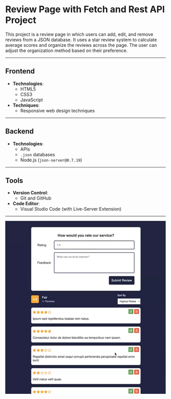 # Review Page with Fetch and Rest API Project

This project is a review page in which users can add, edit, and remove reviews from a JSON database. It uses a star review system to calculate average scores and organize the reviews across the page. The user can adjust the organization method based on their preference.

---

## Frontend

- **Technologies**:
  - HTML5
  - CSS3
  - JavaScript
- **Techniques**:
  - Responsive web design techniques

---

## Backend

- **Technologies**:
  - APIs
  - `.json` databases
  - Node.js (`json-server@0.7.19`)

---

## Tools

- **Version Control**:
  - Git and GitHub
- **Code Editor**:
  - Visual Studio Code (with Live-Server Extension)

---

![Project Screenshot](Preview_Image.png)
